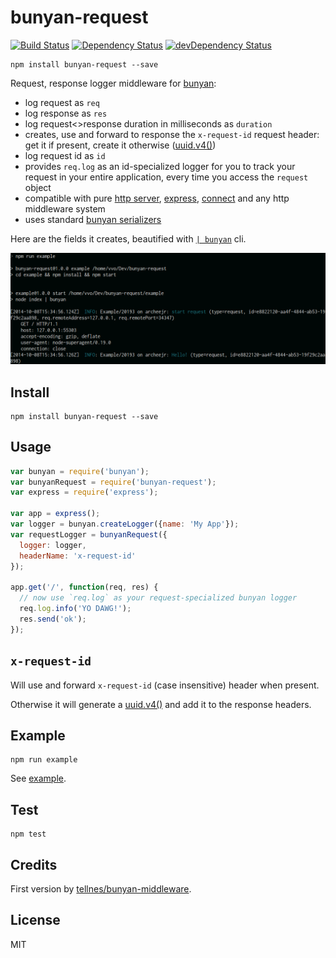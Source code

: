 # bunyan-request
[![Build Status](http://img.shields.io/travis/vvo/bunyan-request/master.svg?style=flat-square)](https://travis-ci.org/vvo/bunyan-request) [![Dependency Status](http://img.shields.io/david/vvo/bunyan-request.svg?style=flat-square)](https://david-dm.org/vvo/bunyan-request) [![devDependency Status](http://img.shields.io/david/dev/vvo/bunyan-request.svg?style=flat-square)](https://david-dm.org/vvo/bunyan-request#info=devDependencies)

```shell
npm install bunyan-request --save
```

Request, response logger middleware for [bunyan](https://github.com/trentm/node-bunyan):
- log request as `req`
- log response as `res`
- log request<>response duration in milliseconds as `duration`
- creates, use and forward to response the `x-request-id` request header: get it if present, create it otherwise ([uuid.v4()](https://github.com/defunctzombie/node-uuid#uuidv4options--buffer--offset))
- log request id as `id`
- provides `req.log` as an id-specialized logger for you to track your request in your entire application, every time you access the `request` object
- compatible with pure [http server](http://nodejs.org/api/http.html#http_http_createserver_requestlistener), [express](https://github.com/strongloop/express), [connect](https://github.com/senchalabs/connect) and any http middleware system
- uses standard [bunyan serializers](https://github.com/trentm/node-bunyan#serializers)

Here are the fields it creates, beautified with [`| bunyan`](https://github.com/trentm/node-bunyan#cli-usage) cli.

![screenshot](screenshot.png)

## Install

```shell
npm install bunyan-request --save
```

## Usage

```js
var bunyan = require('bunyan');
var bunyanRequest = require('bunyan-request');
var express = require('express');

var app = express();
var logger = bunyan.createLogger({name: 'My App'});
var requestLogger = bunyanRequest({
  logger: logger,
  headerName: 'x-request-id'
});

app.get('/', function(req, res) {
  // now use `req.log` as your request-specialized bunyan logger
  req.log.info('YO DAWG!');
  res.send('ok');
});
```

## `x-request-id`

Will use and forward `x-request-id` (case insensitive) header when present.

Otherwise it will generate
a [uuid.v4()](https://github.com/defunctzombie/node-uuid#uuidv4options--buffer--offset) and
add it to the response headers.

## Example

```shell
npm run example
```

See [example](example).

## Test

```shell
npm test
```

## Credits

First version by [tellnes/bunyan-middleware](https://github.com/tellnes/bunyan-middleware).

## License

MIT
